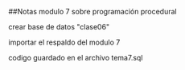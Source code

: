 ##Notas modulo 7 sobre programación procedural

crear base de datos "clase06"

importar el respaldo del modulo 7

codigo guardado en el archivo tema7.sql